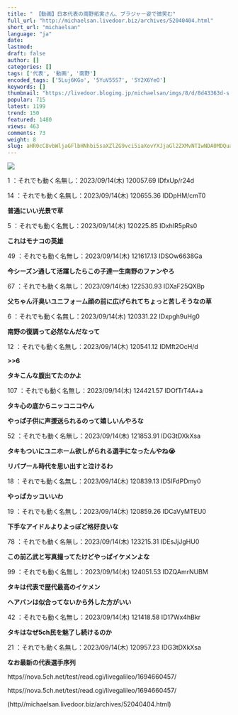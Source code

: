 ```yaml
---
title: " 【動画】日本代表の南野拓実さん、ブラジャー姿で微笑む"
full_url: "http://michaelsan.livedoor.biz/archives/52040404.html"
short_url: "michaelsan"
language: "ja"
date: 
lastmod: 
draft: false
author: []
categories: []
tags: ['代表', '動画', '南野']
encoded_tags: ['5Luj6KGo', '5YuV55S7', '5Y2X6YeO']
keywords: []
thumbnail: "https://livedoor.blogimg.jp/michaelsan/imgs/8/d/8d43363d-s.jpg"
popular: 715
latest: 1199
trend: 150
featured: 1480
views: 463
comments: 73
weight: 8
slug: aHR0cC8vbWljaGFlbHNhbi5saXZlZG9vci5iaXovYXJjaGl2ZXMvNTIwNDA0MDQuaHRtbA==
---
```


![](https://livedoor.blogimg.jp/michaelsan/imgs/8/d/8d43363d-s.jpg)

<div><p>1 ：それでも動く名無し：2023/09/14(木) 120057.69 IDfxUp/r24d</p><p>14 ：それでも動く名無し：2023/09/14(木) 120655.36 IDDpHM/cmT0</p><b><p>普通にいい光景で草 </p></b><p>5 ：それでも動く名無し：2023/09/14(木) 120225.85 IDxhIR5pRs0</p><b><p>これはモナコの英雄</p></b><p>49 ：それでも動く名無し：2023/09/14(木) 121617.13 IDSOw6638Ga</p><b><p>今シーズン通して活躍したらこの子達一生南野のファンやろ </p></b><p>67 ：それでも動く名無し：2023/09/14(木) 122530.93 IDXaF25QXBp</p><b><p>父ちゃん汗臭いユニフォーム顔の前に広げられてちょっと苦しそうなの草 </p></b><p>6 ：それでも動く名無し：2023/09/14(木) 120331.22 IDxpgh9uHg0</p><p><b>南野の復調って必然なんだなって</b></p><p><p><b></b></p></p><p>12 ：それでも動く名無し：2023/09/14(木) 120541.12 IDMft2OcH/d</p><p><b><p>>>6</p></b></p><p><b><p></p></b></p><b><p>タキこんな腹出てたのかよ </p></b><p>107 ：それでも動く名無し：2023/09/14(木) 124421.57 IDOfTrT4A+a</p><p><b><p>タキ心の底からニッコニコやん</p></b></p><p><b><p></p></b></p><b><p>やっぱ子供に声援送られるのって嬉しいんやろな </p></b><p>52 ：それでも動く名無し：2023/09/14(木) 121853.91 IDG3tDXkXsa</p><p><b><p>タキもついにユニホーム欲しがられる選手になったんやね😭</p></b></p><p><b><p></p></b></p><b><p>リバプール時代を思い出すと泣けるわ</p></b><p>18 ：それでも動く名無し：2023/09/14(木) 120839.13 ID5IFdPDmy0</p><b><p>やっぱカッコいいわ</p></b><p>19 ：それでも動く名無し：2023/09/14(木) 120859.26 IDCaVyMTEU0</p><b><p>下手なアイドルよりよっぽど格好良いな </p></b><p>78 ：それでも動く名無し：2023/09/14(木) 123215.31 IDEsJjJgHU0</p><b><p>この前乙武と写真撮ってたけどやっぱイケメンよな</p></b><p>99 ：それでも動く名無し：2023/09/14(木) 124051.53 IDZQAmrNUBM</p><p><b><p>タキは代表で歴代最高のイケメン</p></b></p><p><b><p></p></b></p><b><p>ヘアバンは似合ってないから外した方がいい </p></b><p>42 ：それでも動く名無し：2023/09/14(木) 121418.58 ID17Wx4hBkr</p><b><p>タキはなぜ5ch民を魅了し続けるのか </p></b><p>21 ：それでも動く名無し：2023/09/14(木) 120957.23 IDG3tDXkXsa</p><b><p>なお最新の代表選手序列</p><p></p></b>https//nova.5ch.net/test/read.cgi/livegalileo/1694660457/<br clear='all'> <p id='a6850dc6aefc0d5bbff2bea180d92d89'> </p> <p id='a6850dc6aefc0d5bbff2bea180d92d89'> </p> <p class='alistcloud-container-6795'></p> <p>https//nova.5ch.net/test/read.cgi/livegalileo/1694660457/</p></div>

(http//michaelsan.livedoor.biz/archives/52040404.html)

